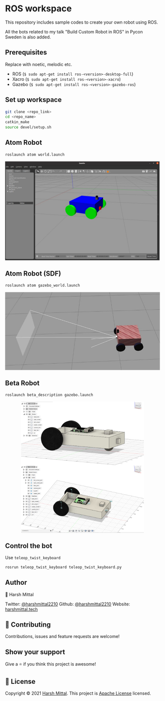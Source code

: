 # ROS workspace

This repository includes sample codes to create your own robot using ROS.

All the bots related to my talk "Build Custom Robot in ROS" in Pycon Sweden is also added.

## Prerequisites

Replace <version> with noetic, melodic etc.
  
- ROS (`$ sudo apt-get install ros-<version>-desktop-full`)
- Xacro (`$ sudo apt-get install ros-<version>-xacro`)
- Gazebo (`$ sudo apt-get install ros-<version>-gazebo-ros`)

## Set up workspace

```bash
git clone <repo_link>
cd <repo_name>
catkin_make
source devel/setup.sh
```

## Atom Robot

```bash
roslaunch atom world.launch
```
<p align="center">
<img src="/docs/img/atom.JPG" alt="Atom Bot" width="600" align="center"/>
  </p>

## Atom Robot (SDF)

```bash
roslaunch atom gazebo_world.launch
```
<p align="center">
<img src="/docs/img/atom1.JPG" alt="Atom Bot" width="600" align="center"/>
  </p>
  
## Beta Robot

```bash
roslaunch beta_description gazebo.launch
```
  <p align="center">
    <img src="/docs/img/beta.JPG" alt="Atom Bot" width="400" align="center"/>
    <img src="/docs/img/beta1.JPG" alt="Atom Bot" width="400" align="center"/>
  </p>

## Control the bot

Use `teleop_twist_keyboard`

```bash
rosrun teleop_twist_keyboard teleop_twist_keyboard.py
```
  
## Author

👤 Harsh Mittal

Twitter: [@harshmittal2210](https://twitter.com/harshmittal2210)
Github: [@harshmittal2210](https://github.com/harshmittal2210)
Website: [harshmittal.tech](http://harshmittal.tech)
  
## 🤝 Contributing

Contributions, issues and feature requests are welcome!

## Show your support

Give a ⭐️ if you think this project is awesome!

## 📝 License

Copyright © 2021 [Harsh Mittal](https://github.com/harshmittal2210).
This project is [Apache License](https://github.com/harshmittal2210/Robotics_ws/blob/main/LICENSE) licensed.
